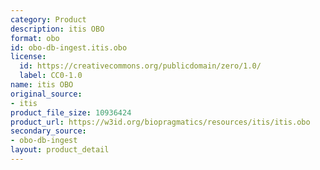 ```yaml
---
category: Product
description: itis OBO
format: obo
id: obo-db-ingest.itis.obo
license:
  id: https://creativecommons.org/publicdomain/zero/1.0/
  label: CC0-1.0
name: itis OBO
original_source:
- itis
product_file_size: 10936424
product_url: https://w3id.org/biopragmatics/resources/itis/itis.obo
secondary_source:
- obo-db-ingest
layout: product_detail
---
```

